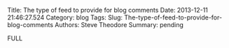 Title: The type of feed to provide for blog comments
Date: 2013-12-11 21:46:27.524
Category: blog
Tags: 
Slug: The-type-of-feed-to-provide-for-blog-comments
Authors: Steve Theodore
Summary: pending

FULL


